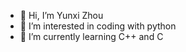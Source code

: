 - 👋 Hi, I’m Yunxi Zhou
- 👀 I’m interested in coding with python
- 🌱 I’m currently learning C++ and C

<!---
Yunxi-Zhou/Yunxi-Zhou is a ✨ special ✨ repository because its `README.md` (this file) appears on your GitHub profile.
You can click the Preview link to take a look at your changes.
--->
